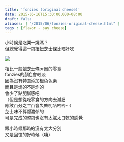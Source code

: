 ```yaml
---
title: 'fonzies (original cheese)'
date: 2015-06-16T15:30:00.000+08:00
draft: false
aliases: [ "/2015/06/fonzies-original-cheese.html" ]
tags : [flavor - say cheese]
---
```


小時候是吃粟一燒嗎？  
但總覺得這一包扭扭芝士條比較好吃  

![](/images/fonziesori.jpg)

相比一般鹹芝士條or圈的零食  
fonzies的顏色會較淡  
因為沒有特意添加橙色色素  
而且是焗的不是炸的  
會少了點肥膩感吧  
（但是想從吃零食的方向去減肥  
應該百分之三百會失敗呢哈哈哈～）  
芝士味不算爆濃郁的  
可是完成的整包也沒有太膩太口乾的感覺  
  
跟小時候那時的沒有太大分別  
又是回憶的好時候（嘻）
